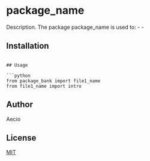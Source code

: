 # package_name

Description. 
The package package_name is used to:
	- 
	-

## Installation

```

## Usage

```python
from package_bank import file1_name
from file1_name import intro
```

## Author
Aecio

## License
[MIT](https://choosealicense.com/licenses/mit/)